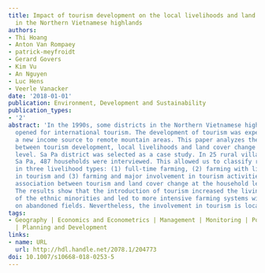 ```yaml
---
title: Impact of tourism development on the local livelihoods and land cover change
  in the Northern Vietnamese highlands
authors:
- Thi Hoang
- Anton Van Rompaey
- patrick-meyfroidt
- Gerard Govers
- Kim Vu
- An Nguyen
- Luc Hens
- Veerle Vanacker
date: '2018-01-01'
publication: Environment, Development and Sustainability
publication_types:
- '2'
abstract: 'In the 1990s, some districts in the Northern Vietnamese highlands were
  opened for international tourism. The development of tourism was expected to bring
  a new income source to remote mountain areas. This paper analyzes the association
  between tourism development, local livelihoods and land cover change at the household
  level. Sa Pa district was selected as a case study. In 25 rural villages within
  Sa Pa, 487 households were interviewed. This allowed us to classify rural households
  in three livelihood types: (1) full-time farming, (2) farming with limited involvement
  in tourism and (3) farming and major involvement in tourism activities. Next, the
  association between tourism and land cover change at the household level was quantified.
  The results show that the introduction of tourism increased the living standard
  of the ethnic minorities and led to more intensive farming systems with forest regrowth
  on abandoned fields. Nevertheless, the involvement in tourism is location dependent.'
tags:
- Geography | Economics and Econometrics | Management | Monitoring | Policy and Law
  | Planning and Development
links:
- name: URL
  url: http://hdl.handle.net/2078.1/204773
doi: 10.1007/s10668-018-0253-5
---
```

